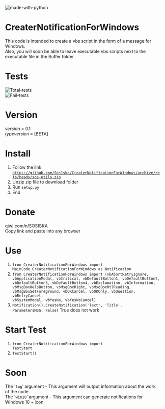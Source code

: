 ![made-with-python](https://img.shields.io/badge/Made%20with-Python-1f425f.svg)

# CreaterNotificationForWindows
This code is intended to create a vbs script in the form of a message for Windows.<br>
Also, you will soon be able to leave executable vbs scripts next to the executable file in the Buffer folder
# Tests
![Total-tests](https://img.shields.io/badge/Total%20Test-20-brightgreen)<br>
![Fail-tests](https://img.shields.io/badge/Fail%20Test-5-red)
# Version
_version_ = 0.1<br>
_typeversion_ = [BETA]<br>
# Install 
1. Follow the link <code>https://github.com/Sos1ska/CreaterNotificationForWindows/archive/refs/heads/sos-utils.zip</code><br>
2. Unzip zip file to download folder<br>
3. Run <code>setup.py</code><br>
4. End
# Donate
qiwi.com/n/SOSISKA<br>
Copy link and paste into any browser
# Use
1. <code>from CreaterNotificationForWindows import MainCode_CreaterNotificationForWindows as Notification</code><br>
2. <code>from CreaterNotificationForWindows import (vbAbortRetryIgnore, vbApplicationModal,
                                                    vbCritical, vbDefaultButton1, vbDefaultButton2,
                                                    vbDefaultButton3, vbDefaultButton4,
                                                    vbExclamation, vbInformation,
                                                    vbMsgBoxHelpButton, vbMsgBoxRight,
                                                    vbMsgBoxRtlReading, vbMsgBoxSetForeground,
                                                    vbOKCancel, vbOKOnly, vbQuestion,
                                                    vbRetryCancel, vbSystemModal, vbYesNo,
                                                    vbYesNoCancel)</code><br>
3. <code>Notification().CreateNotification('Text', 'Title', ParametersMSG, False)</code> True does not work<br>
# Start Test
1. <code>from CreaterNotificationForWindows import TestStart</code><br>
2. <code>TestStart()</code><br>
# Soon
The '<code>log</code>' argument - This argument will output information about the work of the code<br>
The '<code>win10</code>' argument - This argument can generate notifications for Windows 10 + icon<br>
